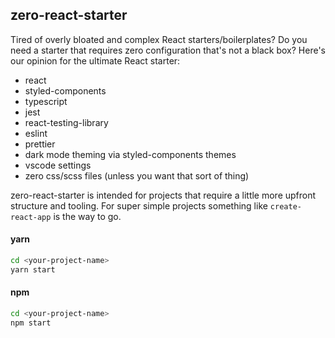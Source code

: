 ## zero-react-starter

Tired of overly bloated and complex React starters/boilerplates? Do you need a starter that requires zero configuration that's not a black box? Here's our opinion for the ultimate React starter:

- react
- styled-components
- typescript
- jest
- react-testing-library
- eslint
- prettier
- dark mode theming via styled-components themes
- vscode settings
- zero css/scss files (unless you want that sort of thing)

zero-react-starter is intended for projects that require a little more upfront structure and tooling. For super simple projects something like `create-react-app` is the way to go.

#### yarn

```sh
cd <your-project-name>
yarn start
```

#### npm
```sh
cd <your-project-name>
npm start
```
